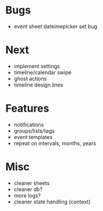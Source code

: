 # Bugs

- event sheet dateimepicker set bug

# Next

- implement settings
- timeline/calendar swipe
- ghost actions
- timeline design lines

# Features

- notifications
- groups/lists/tags
- event templates
- repeat on intervals, months, years

# Misc

- cleaner sheets
- cleaner db?
- more logs?
- cleaner state handling (context)
